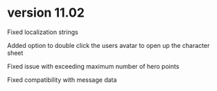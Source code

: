 # version 11.02

Fixed localization strings

Added option to double click the users avatar to open up the character sheet

Fixed issue with exceeding maximum number of hero points

Fixed compatibility with message data